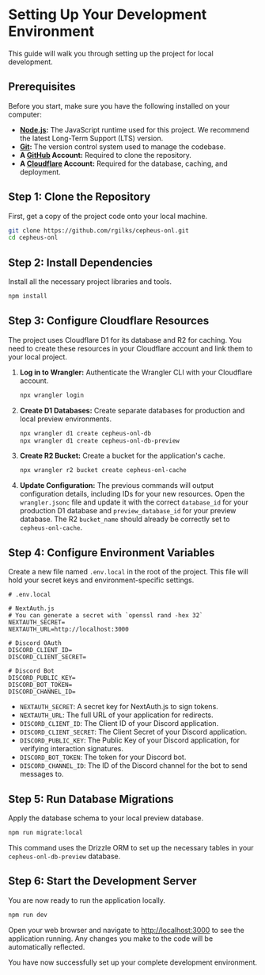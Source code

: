 # Setting Up Your Development Environment

This guide will walk you through setting up the project for local development.

## Prerequisites

Before you start, make sure you have the following installed on your computer:

- **[Node.js](httpss://nodejs.org/):** The JavaScript runtime used for this project. We recommend the latest Long-Term Support (LTS) version.
- **[Git](httpss://git-scm.com/):** The version control system used to manage the codebase.
- **A [GitHub](httpss://github.com/) Account:** Required to clone the repository.
- **A [Cloudflare](httpss://www.cloudflare.com/) Account:** Required for the database, caching, and deployment.

## Step 1: Clone the Repository

First, get a copy of the project code onto your local machine.

```bash
git clone https://github.com/rgilks/cepheus-onl.git
cd cepheus-onl
```

## Step 2: Install Dependencies

Install all the necessary project libraries and tools.

```bash
npm install
```

## Step 3: Configure Cloudflare Resources

The project uses Cloudflare D1 for its database and R2 for caching. You need to create these resources in your Cloudflare account and link them to your local project.

1.  **Log in to Wrangler:** Authenticate the Wrangler CLI with your Cloudflare account.

    ```bash
    npx wrangler login
    ```

2.  **Create D1 Databases:** Create separate databases for production and local preview environments.

    ```bash
    npx wrangler d1 create cepheus-onl-db
    npx wrangler d1 create cepheus-onl-db-preview
    ```

3.  **Create R2 Bucket:** Create a bucket for the application's cache.

    ```bash
    npx wrangler r2 bucket create cepheus-onl-cache
    ```

4.  **Update Configuration:** The previous commands will output configuration details, including IDs for your new resources. Open the `wrangler.jsonc` file and update it with the correct `database_id` for your production D1 database and `preview_database_id` for your preview database. The R2 `bucket_name` should already be correctly set to `cepheus-onl-cache`.

## Step 4: Configure Environment Variables

Create a new file named `.env.local` in the root of the project. This file will hold your secret keys and environment-specific settings.

```
# .env.local

# NextAuth.js
# You can generate a secret with `openssl rand -hex 32`
NEXTAUTH_SECRET=
NEXTAUTH_URL=http://localhost:3000

# Discord OAuth
DISCORD_CLIENT_ID=
DISCORD_CLIENT_SECRET=

# Discord Bot
DISCORD_PUBLIC_KEY=
DISCORD_BOT_TOKEN=
DISCORD_CHANNEL_ID=
```

- `NEXTAUTH_SECRET`: A secret key for NextAuth.js to sign tokens.
- `NEXTAUTH_URL`: The full URL of your application for redirects.
- `DISCORD_CLIENT_ID`: The Client ID of your Discord application.
- `DISCORD_CLIENT_SECRET`: The Client Secret of your Discord application.
- `DISCORD_PUBLIC_KEY`: The Public Key of your Discord application, for verifying interaction signatures.
- `DISCORD_BOT_TOKEN`: The token for your Discord bot.
- `DISCORD_CHANNEL_ID`: The ID of the Discord channel for the bot to send messages to.

## Step 5: Run Database Migrations

Apply the database schema to your local preview database.

```bash
npm run migrate:local
```

This command uses the Drizzle ORM to set up the necessary tables in your `cepheus-onl-db-preview` database.

## Step 6: Start the Development Server

You are now ready to run the application locally.

```bash
npm run dev
```

Open your web browser and navigate to [http://localhost:3000](http://localhost:3000) to see the application running. Any changes you make to the code will be automatically reflected.

You have now successfully set up your complete development environment.
